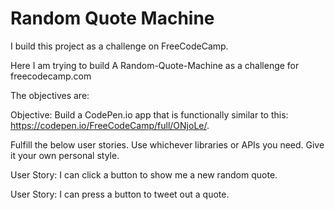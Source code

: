 # Random Quote Machine

I build this project as a challenge on FreeCodeCamp.


Here I am trying to build A Random-Quote-Machine as a challenge for freecodecamp.com

The objectives are:

Objective: Build a CodePen.io app that is functionally similar to this: https://codepen.io/FreeCodeCamp/full/ONjoLe/.

Fulfill the below user stories. Use whichever libraries or APIs you need. Give it your own personal style.

User Story: I can click a button to show me a new random quote.

User Story: I can press a button to tweet out a quote.
